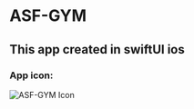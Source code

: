 # ASF-GYM 
## This app created in swiftUI ios

### App icon:
![ASF-GYM Icon](https://github.com/user-attachments/assets/dce60124-b57e-45f2-b42f-ea0f218e97ff)

